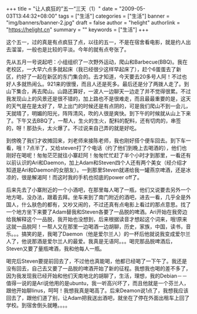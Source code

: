 +++
title = "让人疯狂的”五一“三天（1）"
date = "2009-05-03T13:44:32+08:00"
tags = ["生活"]
categories = ["生活"]
banner = "img/banners/banner-2.jpg"
draft = false
author = "helight"
authorlink = "https://helight.cn"
summary = ""
keywords = ["生活"]
+++

这个五一，过的真是有点疯狂了点，以往的五一，不是在宿舍看电影，就是约人出去溜溜，一般也是比较的平淡。今年的就有点夸张了。
<!--more-->
先从五月一号说起吧：小组组织了一次野外运动，爬山和Barbecue(BBQ)。我在老校区，一大早六点多就起床（我已经很少这样早起床了），赶个6蛋蛋去了新区，约好了一起在新区的东门集合的。去才知道，今天要去20多号人阿！不过也好人多就热闹么。921来的很慢，而且人还是死多。最后还是分了两拨人走了。到山下集合，再去爬山。山路还算好，一波人一边聊天一边走了并不觉得很累。不过我发现山上的风景还是很不错的，加上路也不是很难走，而且最最重要的是，这天的天气是在是太好了，早上出门的时候还是有点阴的，可是我们爬山不到一会儿，天就晴了，明媚的阳光，阵阵清风，吹的人很是爽快。到下午的时候就从山上下来了。下午又去BBQ了，一帮人，生火的生火，配料的配料，还有切肉的，串签的，呀！那劲头，太火爆了。不过说来自己弄的就是好吃。

到傍晚了我们才收摊回来，刘老师来接陈老师，我也刚好搭个便车回去。到下车一看，哦！7点半了，又给steven打了个电话（约了他们到晚上去喝酒的），他们也刚好在喝呢！匆匆茫茫就往小寨赶阿！匆匆忙忙赶了半个小时才到那里，一看还有以前认识的Ari和Daemon，加上Adam和Steven四个人还有两个美女（经介绍才知道是Ari和Daemon的女朋友）。一到那里Steven就递给我一罐燕京啤酒，还是冰凉的，很是解渴阿！而这时我的手机也彻底的power off了。

后来先去了小寨附近的一个小酒吧，在那里每人喝了一瓶，他们又说要去另外一个地方喝，没办法，跟着去拜。坐车来到了南门附近的酒吧，进去一看，几乎全是外国人，什么肤色的都有，又吵又闹的，不过还真有点电影上看过的那点意思。找了一个地方坐下来要了Adam替我和Steven各要了一品脱的啤酒。Ari开始在我旁边给我解释这个一品脱，我开始也没想到，后来根据读音才想起这个词来，哦!原来这就一品脱阿！一帮人又在那里一边喝酒一边胡聊，历史，家族，中国，读书，音乐。。。搞笑的是，我喝了Daemon（他是爱尔兰人）的一杯后他就说我变成爱尔兰人了，他说那酒是爱尔兰人的最爱。我真是无语阿。。。喝完那品脱啤酒后，Steven又要了量瓶啤酒，我和他每人一瓶。

喝完后Steven要提前回去了，不过他也真能喝，他都已经喝了一下午了。我还是没有回去，自己去又要了一品脱的啤酒开始了新的征程。我想我也喝的差不多了，因为我发现我已经开始和他们天南地北的胡聊了，生活，理想，我的Debian－－值得一说的是Ari说他用的是ubuntu，我一听高兴坏了，而且他就是一个芬兰人，跟他开始聊linus，呵呵！我想我真是喝高了。后来Deamon说1点了，我想我应该回去了，跟他们道了别，让Adam把我送出酒吧，就坐在了停在外面出租车上回了学校。到宿舍倒头就睡。。。。